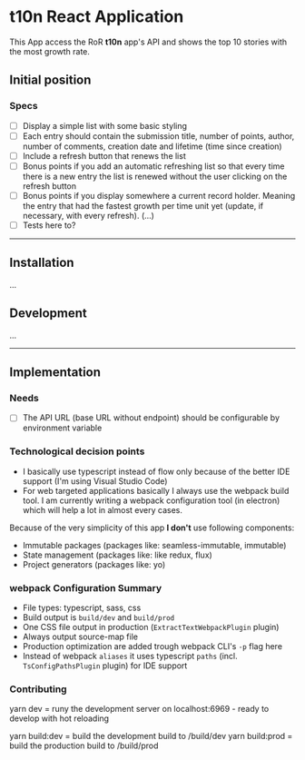 # t10n React Application

This App access the RoR **t10n** app's API and shows the top 10 stories with the most growth rate.

## Initial position

### Specs
- [ ] Display a simple list with some basic styling
- [ ] Each entry should contain the submission title, number of points, author, number of
comments, creation date and lifetime (time since creation)
- [ ] Include a refresh button that renews the list
- [ ] Bonus points if you add an automatic refreshing list so that every time there is a new
entry the list is renewed without the user clicking on the refresh button
- [ ] Bonus points if you display somewhere a current record holder. Meaning the entry that
had the fastest growth per time unit yet (update, if necessary, with every refresh). (...)
- [ ] Tests here to?

---

## Installation

...

## Development

...

---

## Implementation

### Needs
-  [ ] The API URL (base URL without endpoint) should be configurable by environment variable

### Technological decision points

- I basically use typescript instead of flow only because of the better IDE support (I'm using Visual Studio Code)
- For web targeted applications basically I always use the webpack build tool.
    I am currently writing a webpack configuration tool (in electron) which will help a lot in almost every cases.

Because of the very simplicity of this app **I don't** use following components:
- Immutable packages (packages like: seamless-immutable, immutable)
- State management (packages like: like redux, flux)
- Project generators (packages like: yo)

### webpack Configuration Summary

- File types: typescript, sass, css
- Build output is ```build/dev``` and ```build/prod```
- One CSS file output in production (```ExtractTextWebpackPlugin``` plugin)
- Always output source-map file
- Production optimization are added trough webpack CLI's ```-p``` flag here
- Instead of webpack ```aliases``` it uses typescript ```paths``` (incl. ```TsConfigPathsPlugin``` plugin) for IDE support

### Contributing

yarn dev = runy the development server on localhost:6969 - ready to develop with hot reloading

yarn build:dev = build the development build to /build/dev
yarn build:prod = build the production build to /build/prod
